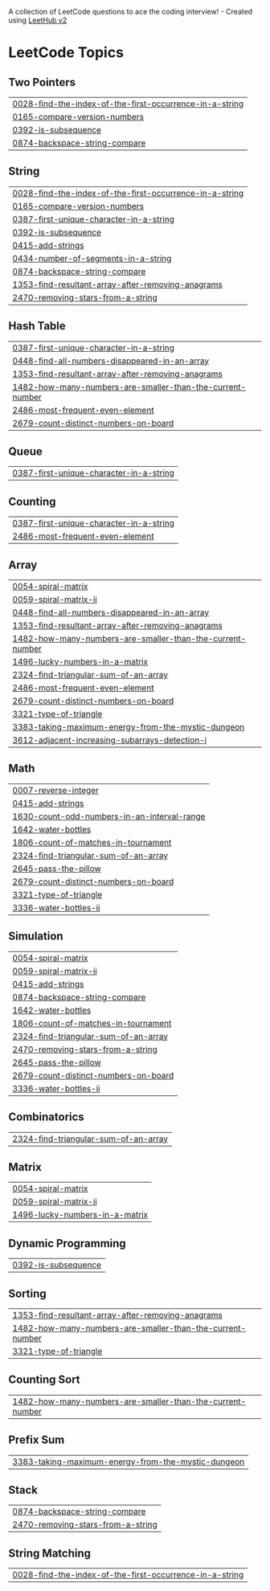 A collection of LeetCode questions to ace the coding interview! - Created using [LeetHub v2](https://github.com/arunbhardwaj/LeetHub-2.0)
<!---LeetCode Topics Start-->
# LeetCode Topics
## Two Pointers
|  |
| ------- |
| [0028-find-the-index-of-the-first-occurrence-in-a-string](https://github.com/Bharathkumar-28/DSA_Workbook/tree/master/0028-find-the-index-of-the-first-occurrence-in-a-string) |
| [0165-compare-version-numbers](https://github.com/Bharathkumar-28/DSA_Workbook/tree/master/0165-compare-version-numbers) |
| [0392-is-subsequence](https://github.com/Bharathkumar-28/DSA_Workbook/tree/master/0392-is-subsequence) |
| [0874-backspace-string-compare](https://github.com/Bharathkumar-28/DSA_Workbook/tree/master/0874-backspace-string-compare) |
## String
|  |
| ------- |
| [0028-find-the-index-of-the-first-occurrence-in-a-string](https://github.com/Bharathkumar-28/DSA_Workbook/tree/master/0028-find-the-index-of-the-first-occurrence-in-a-string) |
| [0165-compare-version-numbers](https://github.com/Bharathkumar-28/DSA_Workbook/tree/master/0165-compare-version-numbers) |
| [0387-first-unique-character-in-a-string](https://github.com/Bharathkumar-28/DSA_Workbook/tree/master/0387-first-unique-character-in-a-string) |
| [0392-is-subsequence](https://github.com/Bharathkumar-28/DSA_Workbook/tree/master/0392-is-subsequence) |
| [0415-add-strings](https://github.com/Bharathkumar-28/DSA_Workbook/tree/master/0415-add-strings) |
| [0434-number-of-segments-in-a-string](https://github.com/Bharathkumar-28/DSA_Workbook/tree/master/0434-number-of-segments-in-a-string) |
| [0874-backspace-string-compare](https://github.com/Bharathkumar-28/DSA_Workbook/tree/master/0874-backspace-string-compare) |
| [1353-find-resultant-array-after-removing-anagrams](https://github.com/Bharathkumar-28/DSA_Workbook/tree/master/1353-find-resultant-array-after-removing-anagrams) |
| [2470-removing-stars-from-a-string](https://github.com/Bharathkumar-28/DSA_Workbook/tree/master/2470-removing-stars-from-a-string) |
## Hash Table
|  |
| ------- |
| [0387-first-unique-character-in-a-string](https://github.com/Bharathkumar-28/DSA_Workbook/tree/master/0387-first-unique-character-in-a-string) |
| [0448-find-all-numbers-disappeared-in-an-array](https://github.com/Bharathkumar-28/DSA_Workbook/tree/master/0448-find-all-numbers-disappeared-in-an-array) |
| [1353-find-resultant-array-after-removing-anagrams](https://github.com/Bharathkumar-28/DSA_Workbook/tree/master/1353-find-resultant-array-after-removing-anagrams) |
| [1482-how-many-numbers-are-smaller-than-the-current-number](https://github.com/Bharathkumar-28/DSA_Workbook/tree/master/1482-how-many-numbers-are-smaller-than-the-current-number) |
| [2486-most-frequent-even-element](https://github.com/Bharathkumar-28/DSA_Workbook/tree/master/2486-most-frequent-even-element) |
| [2679-count-distinct-numbers-on-board](https://github.com/Bharathkumar-28/DSA_Workbook/tree/master/2679-count-distinct-numbers-on-board) |
## Queue
|  |
| ------- |
| [0387-first-unique-character-in-a-string](https://github.com/Bharathkumar-28/DSA_Workbook/tree/master/0387-first-unique-character-in-a-string) |
## Counting
|  |
| ------- |
| [0387-first-unique-character-in-a-string](https://github.com/Bharathkumar-28/DSA_Workbook/tree/master/0387-first-unique-character-in-a-string) |
| [2486-most-frequent-even-element](https://github.com/Bharathkumar-28/DSA_Workbook/tree/master/2486-most-frequent-even-element) |
## Array
|  |
| ------- |
| [0054-spiral-matrix](https://github.com/Bharathkumar-28/DSA_Workbook/tree/master/0054-spiral-matrix) |
| [0059-spiral-matrix-ii](https://github.com/Bharathkumar-28/DSA_Workbook/tree/master/0059-spiral-matrix-ii) |
| [0448-find-all-numbers-disappeared-in-an-array](https://github.com/Bharathkumar-28/DSA_Workbook/tree/master/0448-find-all-numbers-disappeared-in-an-array) |
| [1353-find-resultant-array-after-removing-anagrams](https://github.com/Bharathkumar-28/DSA_Workbook/tree/master/1353-find-resultant-array-after-removing-anagrams) |
| [1482-how-many-numbers-are-smaller-than-the-current-number](https://github.com/Bharathkumar-28/DSA_Workbook/tree/master/1482-how-many-numbers-are-smaller-than-the-current-number) |
| [1496-lucky-numbers-in-a-matrix](https://github.com/Bharathkumar-28/DSA_Workbook/tree/master/1496-lucky-numbers-in-a-matrix) |
| [2324-find-triangular-sum-of-an-array](https://github.com/Bharathkumar-28/DSA_Workbook/tree/master/2324-find-triangular-sum-of-an-array) |
| [2486-most-frequent-even-element](https://github.com/Bharathkumar-28/DSA_Workbook/tree/master/2486-most-frequent-even-element) |
| [2679-count-distinct-numbers-on-board](https://github.com/Bharathkumar-28/DSA_Workbook/tree/master/2679-count-distinct-numbers-on-board) |
| [3321-type-of-triangle](https://github.com/Bharathkumar-28/DSA_Workbook/tree/master/3321-type-of-triangle) |
| [3383-taking-maximum-energy-from-the-mystic-dungeon](https://github.com/Bharathkumar-28/DSA_Workbook/tree/master/3383-taking-maximum-energy-from-the-mystic-dungeon) |
| [3612-adjacent-increasing-subarrays-detection-i](https://github.com/Bharathkumar-28/DSA_Workbook/tree/master/3612-adjacent-increasing-subarrays-detection-i) |
## Math
|  |
| ------- |
| [0007-reverse-integer](https://github.com/Bharathkumar-28/DSA_Workbook/tree/master/0007-reverse-integer) |
| [0415-add-strings](https://github.com/Bharathkumar-28/DSA_Workbook/tree/master/0415-add-strings) |
| [1630-count-odd-numbers-in-an-interval-range](https://github.com/Bharathkumar-28/DSA_Workbook/tree/master/1630-count-odd-numbers-in-an-interval-range) |
| [1642-water-bottles](https://github.com/Bharathkumar-28/DSA_Workbook/tree/master/1642-water-bottles) |
| [1806-count-of-matches-in-tournament](https://github.com/Bharathkumar-28/DSA_Workbook/tree/master/1806-count-of-matches-in-tournament) |
| [2324-find-triangular-sum-of-an-array](https://github.com/Bharathkumar-28/DSA_Workbook/tree/master/2324-find-triangular-sum-of-an-array) |
| [2645-pass-the-pillow](https://github.com/Bharathkumar-28/DSA_Workbook/tree/master/2645-pass-the-pillow) |
| [2679-count-distinct-numbers-on-board](https://github.com/Bharathkumar-28/DSA_Workbook/tree/master/2679-count-distinct-numbers-on-board) |
| [3321-type-of-triangle](https://github.com/Bharathkumar-28/DSA_Workbook/tree/master/3321-type-of-triangle) |
| [3336-water-bottles-ii](https://github.com/Bharathkumar-28/DSA_Workbook/tree/master/3336-water-bottles-ii) |
## Simulation
|  |
| ------- |
| [0054-spiral-matrix](https://github.com/Bharathkumar-28/DSA_Workbook/tree/master/0054-spiral-matrix) |
| [0059-spiral-matrix-ii](https://github.com/Bharathkumar-28/DSA_Workbook/tree/master/0059-spiral-matrix-ii) |
| [0415-add-strings](https://github.com/Bharathkumar-28/DSA_Workbook/tree/master/0415-add-strings) |
| [0874-backspace-string-compare](https://github.com/Bharathkumar-28/DSA_Workbook/tree/master/0874-backspace-string-compare) |
| [1642-water-bottles](https://github.com/Bharathkumar-28/DSA_Workbook/tree/master/1642-water-bottles) |
| [1806-count-of-matches-in-tournament](https://github.com/Bharathkumar-28/DSA_Workbook/tree/master/1806-count-of-matches-in-tournament) |
| [2324-find-triangular-sum-of-an-array](https://github.com/Bharathkumar-28/DSA_Workbook/tree/master/2324-find-triangular-sum-of-an-array) |
| [2470-removing-stars-from-a-string](https://github.com/Bharathkumar-28/DSA_Workbook/tree/master/2470-removing-stars-from-a-string) |
| [2645-pass-the-pillow](https://github.com/Bharathkumar-28/DSA_Workbook/tree/master/2645-pass-the-pillow) |
| [2679-count-distinct-numbers-on-board](https://github.com/Bharathkumar-28/DSA_Workbook/tree/master/2679-count-distinct-numbers-on-board) |
| [3336-water-bottles-ii](https://github.com/Bharathkumar-28/DSA_Workbook/tree/master/3336-water-bottles-ii) |
## Combinatorics
|  |
| ------- |
| [2324-find-triangular-sum-of-an-array](https://github.com/Bharathkumar-28/DSA_Workbook/tree/master/2324-find-triangular-sum-of-an-array) |
## Matrix
|  |
| ------- |
| [0054-spiral-matrix](https://github.com/Bharathkumar-28/DSA_Workbook/tree/master/0054-spiral-matrix) |
| [0059-spiral-matrix-ii](https://github.com/Bharathkumar-28/DSA_Workbook/tree/master/0059-spiral-matrix-ii) |
| [1496-lucky-numbers-in-a-matrix](https://github.com/Bharathkumar-28/DSA_Workbook/tree/master/1496-lucky-numbers-in-a-matrix) |
## Dynamic Programming
|  |
| ------- |
| [0392-is-subsequence](https://github.com/Bharathkumar-28/DSA_Workbook/tree/master/0392-is-subsequence) |
## Sorting
|  |
| ------- |
| [1353-find-resultant-array-after-removing-anagrams](https://github.com/Bharathkumar-28/DSA_Workbook/tree/master/1353-find-resultant-array-after-removing-anagrams) |
| [1482-how-many-numbers-are-smaller-than-the-current-number](https://github.com/Bharathkumar-28/DSA_Workbook/tree/master/1482-how-many-numbers-are-smaller-than-the-current-number) |
| [3321-type-of-triangle](https://github.com/Bharathkumar-28/DSA_Workbook/tree/master/3321-type-of-triangle) |
## Counting Sort
|  |
| ------- |
| [1482-how-many-numbers-are-smaller-than-the-current-number](https://github.com/Bharathkumar-28/DSA_Workbook/tree/master/1482-how-many-numbers-are-smaller-than-the-current-number) |
## Prefix Sum
|  |
| ------- |
| [3383-taking-maximum-energy-from-the-mystic-dungeon](https://github.com/Bharathkumar-28/DSA_Workbook/tree/master/3383-taking-maximum-energy-from-the-mystic-dungeon) |
## Stack
|  |
| ------- |
| [0874-backspace-string-compare](https://github.com/Bharathkumar-28/DSA_Workbook/tree/master/0874-backspace-string-compare) |
| [2470-removing-stars-from-a-string](https://github.com/Bharathkumar-28/DSA_Workbook/tree/master/2470-removing-stars-from-a-string) |
## String Matching
|  |
| ------- |
| [0028-find-the-index-of-the-first-occurrence-in-a-string](https://github.com/Bharathkumar-28/DSA_Workbook/tree/master/0028-find-the-index-of-the-first-occurrence-in-a-string) |
<!---LeetCode Topics End-->